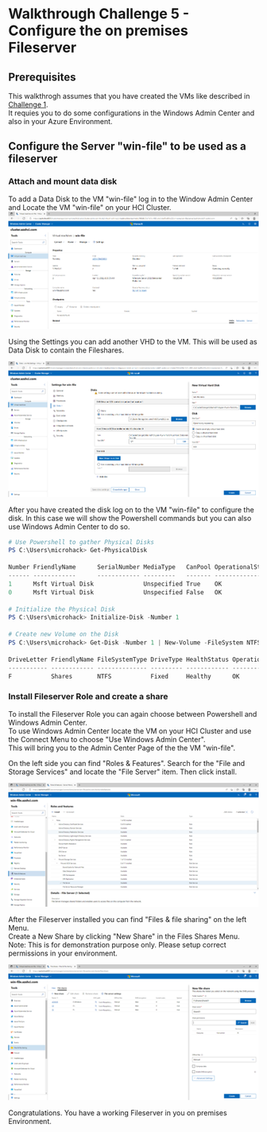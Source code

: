 # Walkthrough Challenge 5 - Configure the on premises Fileserver

## Prerequisites
This walkthrogh assumes that you have created the VMs like described in [Challenge 1](../../Readme.md#challenge-1---first-virtual-machines-on-azure-stack-hci).  
It requies you to do some configurations in the Windows Admin Center and also in your Azure Environment.

## Configure the Server "win-file" to be used as a fileserver

### Attach and mount data disk

To add a Data Disk to the VM "win-file" log in to the Window Admin Center and Locate the VM "win-file" on your HCI Cluster.
![1_AdminCenterVMFile.png](./img/1_AdminCenterVMFile.png)

Using the Settings you can add another VHD to the VM. This will be used as Data Disk to contain the Fileshares.

![2_AdminCenterVMFileDisk.png](./img/2_AdminCenterVMFileDisk.png)

After you have created the disk log on to the VM "win-file" to configure the disk. In this case we will show the Powershell commands but you can also use Windows Admin Center to do so. 

```powershell
# Use Powershell to gather Physical Disks
PS C:\Users\microhack> Get-PhysicalDisk

Number FriendlyName      SerialNumber MediaType   CanPool OperationalStatus HealthStatus Usage         Size
------ ------------      ------------ ---------   ------- ----------------- ------------ -----         ----
1      Msft Virtual Disk              Unspecified True    OK                Healthy      Auto-Select 500 GB
0      Msft Virtual Disk              Unspecified False   OK                Healthy      Auto-Select 127 GB

# Initialize the Physical Disk
PS C:\Users\microhack> Initialize-Disk -Number 1

# Create new Volume on the Disk
PS C:\Users\microhack> Get-Disk -Number 1 | New-Volume -FileSystem NTFS -DriveLetter F -FriendlyName 'Shares'

DriveLetter FriendlyName FileSystemType DriveType HealthStatus OperationalStatus SizeRemaining      Size
----------- ------------ -------------- --------- ------------ ----------------- -------------      ----
F           Shares       NTFS           Fixed     Healthy      OK                    499.87 GB 499.98 GB


```

### Install Fileserver Role and create a share

To install the Fileserver Role you can again choose between Powershell and Windows Admin Center.  
To use Windows Admin Center locate the VM on your HCI Cluster and use the Connect Menu to choose "Use Windows Admin Center".  
This will bring you to the Admin Center Page of the the VM "win-file".

On the left side you can find "Roles & Features". Search for the "File and Storage Services" and locate the "File Server" item. Then click install.

![3_FileServerInstall.png](./img/3_FileServerInstall.png)

After the Fileserver installed you can find "Files & file sharing" on the left Menu.  
Create a New Share by clicking "New Share" in the Files Shares Menu.   
Note: This is for demonstration purpose only. Please setup correct permissions in your environment.

![4_FileShare.png](./img/4_FileShare.png)

Congratulations. You have a working Fileserver in you on premises Environment.
